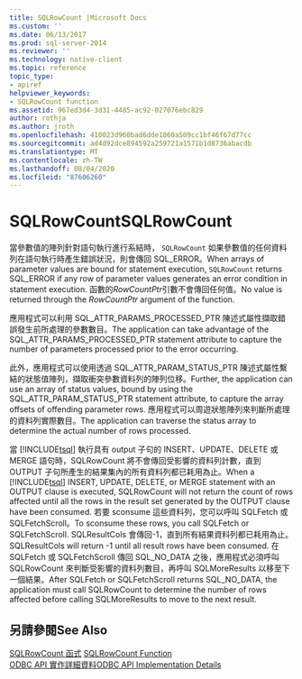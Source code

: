 ```yaml
---
title: SQLRowCount |Microsoft Docs
ms.custom: ''
ms.date: 06/13/2017
ms.prod: sql-server-2014
ms.reviewer: ''
ms.technology: native-client
ms.topic: reference
topic_type:
- apiref
helpviewer_keywords:
- SQLRowCount function
ms.assetid: 967ed3d4-3d31-4485-ac92-027076ebc829
author: rothja
ms.author: jroth
ms.openlocfilehash: 410023d960bad6dde1060a509cc1bf46f67d77cc
ms.sourcegitcommit: ad4d92dce894592a259721a1571b1d8736abacdb
ms.translationtype: MT
ms.contentlocale: zh-TW
ms.lasthandoff: 08/04/2020
ms.locfileid: "87606260"
---
```

# <a name="sqlrowcount"></a><span data-ttu-id="83b34-102">SQLRowCount</span><span class="sxs-lookup"><span data-stu-id="83b34-102">SQLRowCount</span></span>
  <span data-ttu-id="83b34-103">當參數值的陣列針對語句執行進行系結時， `SQLRowCount` 如果參數值的任何資料列在語句執行時產生錯誤狀況，則會傳回 SQL_ERROR。</span><span class="sxs-lookup"><span data-stu-id="83b34-103">When arrays of parameter values are bound for statement execution, `SQLRowCount` returns SQL_ERROR if any row of parameter values generates an error condition in statement execution.</span></span> <span data-ttu-id="83b34-104">函數的*RowCountPtr*引數不會傳回任何值。</span><span class="sxs-lookup"><span data-stu-id="83b34-104">No value is returned through the *RowCountPtr* argument of the function.</span></span>  
  
 <span data-ttu-id="83b34-105">應用程式可以利用 SQL_ATTR_PARAMS_PROCESSED_PTR 陳述式屬性擷取錯誤發生前所處理的參數數目。</span><span class="sxs-lookup"><span data-stu-id="83b34-105">The application can take advantage of the SQL_ATTR_PARAMS_PROCESSED_PTR statement attribute to capture the number of parameters processed prior to the error occurring.</span></span>  
  
 <span data-ttu-id="83b34-106">此外，應用程式可以使用透過 SQL_ATTR_PARAM_STATUS_PTR 陳述式屬性繫結的狀態值陣列，擷取衝突參數資料列的陣列位移。</span><span class="sxs-lookup"><span data-stu-id="83b34-106">Further, the application can use an array of status values, bound by using the SQL_ATTR_PARAM_STATUS_PTR statement attribute, to capture the array offsets of offending parameter rows.</span></span> <span data-ttu-id="83b34-107">應用程式可以周遊狀態陣列來判斷所處理的資料列實際數目。</span><span class="sxs-lookup"><span data-stu-id="83b34-107">The application can traverse the status array to determine the actual number of rows processed.</span></span>  
  
 <span data-ttu-id="83b34-108">當 [!INCLUDE[tsql](../../includes/tsql-md.md)] 執行具有 output 子句的 INSERT、UPDATE、DELETE 或 MERGE 語句時，SQLRowCount 將不會傳回受影響的資料列計數，直到 OUTPUT 子句所產生的結果集內的所有資料列都已耗用為止。</span><span class="sxs-lookup"><span data-stu-id="83b34-108">When a [!INCLUDE[tsql](../../includes/tsql-md.md)] INSERT, UPDATE, DELETE, or MERGE statement with an OUTPUT clause is executed, SQLRowCount will not return the count of rows affected until all the rows in the result set generated by the OUTPUT clause have been consumed.</span></span> <span data-ttu-id="83b34-109">若要 sconsume 這些資料列，您可以呼叫 SQLFetch 或 SQLFetchScroll。</span><span class="sxs-lookup"><span data-stu-id="83b34-109">To sconsume these rows, you call SQLFetch or SQLFetchScroll.</span></span> <span data-ttu-id="83b34-110">SQLResultCols 會傳回-1，直到所有結果資料列都已耗用為止。</span><span class="sxs-lookup"><span data-stu-id="83b34-110">SQLResultCols will return -1 until all result rows have been consumed.</span></span> <span data-ttu-id="83b34-111">在 SQLFetch 或 SQLFetchScroll 傳回 SQL_NO_DATA 之後，應用程式必須呼叫 SQLRowCount 來判斷受影響的資料列數目，再呼叫 SQLMoreResults 以移至下一個結果。</span><span class="sxs-lookup"><span data-stu-id="83b34-111">After SQLFetch or SQLFetchScroll returns SQL_NO_DATA, the application must call SQLRowCount to determine the number of rows affected before calling SQLMoreResults to move to the next result.</span></span>  
  
## <a name="see-also"></a><span data-ttu-id="83b34-112">另請參閱</span><span class="sxs-lookup"><span data-stu-id="83b34-112">See Also</span></span>  
 <span data-ttu-id="83b34-113">[SQLRowCount 函式](https://go.microsoft.com/fwlink/?LinkId=59367) </span><span class="sxs-lookup"><span data-stu-id="83b34-113">[SQLRowCount Function](https://go.microsoft.com/fwlink/?LinkId=59367) </span></span>  
 [<span data-ttu-id="83b34-114">ODBC API 實作詳細資料</span><span class="sxs-lookup"><span data-stu-id="83b34-114">ODBC API Implementation Details</span></span>](odbc-api-implementation-details.md)  
  
  

